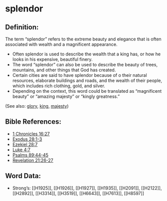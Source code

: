 # splendor

## Definition:

The term “splendor” refers to the extreme beauty and elegance that is often associated with wealth and a magnificent appearance.

* Often splendor is used to describe the wealth that a king has, or how he looks in his expensive, beautiful finery.
* The word “splendor” can also be used to describe the beauty of trees, mountains, and other things that God has created.
* Certain cities are said to have splendor because of o their natural resources, elaborate buildings and roads, and the wealth of their people, which includes rich clothing, gold, and silver.
* Depending on the context, this word could be translated as “magnificent beauty” or “amazing majesty” or “kingly greatness.”

(See also: [glory](../kt/glory.md), [king](../other/king.md), [majesty](../kt/majesty.md))

## Bible References:

* [1 Chronicles 16:27](rc://en/tn/help/1ch/16/27)
* [Exodus 28:1-3](rc://en/tn/help/exo/28/01)
* [Ezekiel 28:7](rc://en/tn/help/ezk/28/07)
* [Luke 4:7](rc://en/tn/help/luk/04/07)
* [Psalms 89:44-45](rc://en/tn/help/psa/089/044)
* [Revelation 21:26-27](rc://en/tn/help/rev/21/26)

## Word Data:

* Strong’s: [[H1925]], [[H1926]], [[H1927]], [[H1935]], [[H2091]], [[H2122]], [[H2892]], [[H3314]], [[H3519]], [[H6643]], [[H7613]], [[H8597]]
